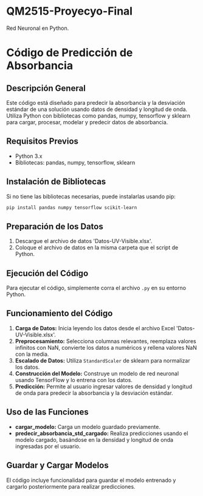 # QM2515-Proyecyo-Final
Red Neuronal en Python.

# Código de Predicción de Absorbancia

## Descripción General
Este código está diseñado para predecir la absorbancia y la desviación estándar de una solución usando datos de densidad y longitud de onda. Utiliza Python con bibliotecas como pandas, numpy, tensorflow y sklearn para cargar, procesar, modelar y predecir datos de absorbancia.

## Requisitos Previos
- Python 3.x
- Bibliotecas: pandas, numpy, tensorflow, sklearn

## Instalación de Bibliotecas
Si no tiene las bibliotecas necesarias, puede instalarlas usando pip:

```bash
pip install pandas numpy tensorflow scikit-learn
```

## Preparación de los Datos
1. Descargue el archivo de datos 'Datos-UV-Visible.xlsx'.
2. Coloque el archivo de datos en la misma carpeta que el script de Python.

## Ejecución del Código
Para ejecutar el código, simplemente corra el archivo `.py` en su entorno Python.

## Funcionamiento del Código
1. **Carga de Datos:** Inicia leyendo los datos desde el archivo Excel 'Datos-UV-Visible.xlsx'.
2. **Preprocesamiento:** Selecciona columnas relevantes, reemplaza valores infinitos con NaN, convierte los datos a numéricos y rellena valores NaN con la media.
3. **Escalado de Datos:** Utiliza `StandardScaler` de sklearn para normalizar los datos.
4. **Construcción del Modelo:** Construye un modelo de red neuronal usando TensorFlow y lo entrena con los datos.
5. **Predicción:** Permite al usuario ingresar valores de densidad y longitud de onda para predecir la absorbancia y la desviación estándar.

## Uso de las Funciones
- **cargar_modelo:** Carga un modelo guardado previamente.
- **predecir_absorbancia_std_cargado:** Realiza predicciones usando el modelo cargado, basándose en la densidad y longitud de onda ingresadas por el usuario.

## Guardar y Cargar Modelos
El código incluye funcionalidad para guardar el modelo entrenado y cargarlo posteriormente para realizar predicciones.
